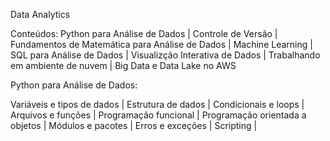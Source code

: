 Data Analytics

Conteúdos: Python para Análise de Dados | Controle de Versão | Fundamentos de Matemática para Análise de Dados | Machine Learning | SQL para Análise de Dados | Visualizção Interativa de Dados | Trabalhando em ambiente de nuvem | Big Data e Data Lake no AWS


Python para Análise de Dados:

  Variáveis e tipos de dados |
  Estrutura de dados |
  Condicionais e loops |
  Arquivos e funções |
  Programação funcional |
  Programação orientada a objetos |
  Módulos e pacotes |
  Erros e exceções |
  Scripting |
